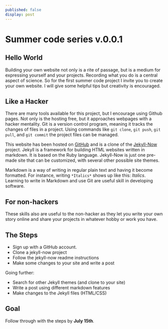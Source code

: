 ```yaml
---
published: false
display: post
---
```

# Summer code series v.0.0.1
## Hello World

Building your own website not only is a rite of passage, but is a medium for expressing yourself and your projects.  Recording what you do is a central aspect of science.  So for the first summer code project I invite you to create your own website.  I will give some helpful tips but creativity is encouraged.

## Like a Hacker

There are many tools available for this project, but I encourage using Github pages.  Not only is the hosting free, but it approaches webpages with a hacker mentality.  Git is a version control program, meaning it tracks the changes of files in a project.  Using commands like `git clone`, `git push`, `git pull`, and `git commit` the project files can be managed.  

This website has been hosted on [GitHub](http://www.github.com) and is a clone of the [Jekyll-Now](http://www.github.com/jekyll-now/) project.  Jekyll is a framework for building HTML websites written in markdown.  It is based on the Ruby language.  Jekyll-Now is just one pre-made site that can be customized, with several other possible site themes.  

Markdown is a way of writing in regular plain text and having it become formatted.  For instance, writing `*Italics*` shows up like this:  *Italics*.  Learning to write in Markdown and use Git are useful skill in developing software.

## For non-hackers

These skills also are useful to the non-hacker as they let you write your own story online and share your projects in whatever hobby or work you have.

## The Steps

* Sign up with a GitHub account.
* Clone a jekyll-now project
* Follow the jekyll-now readme instructions
* Make some changes to your site and write a post

Going further:

* Search for other Jekyll themes (and clone to your site)
* Write a post using different markdown features
* Make changes to the Jekyll files (HTML/CSS)

## Goal

Follow through with the steps by **July 15th**.


